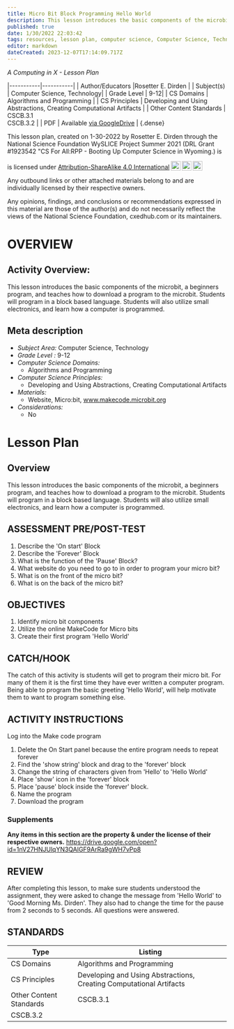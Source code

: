 ```yaml
---
title: Micro Bit Block Programming Hello World
description: This lesson introduces the basic components of the microbit, a beginners program, and teaches how to download a program to the microbit. Students will program in a block based language. Students will also utilize small electronics, and learn how a computer is programmed.
published: true
date: 1/30/2022 22:03:42
tags: resources, lesson plan, computer science, Computer Science, Technology 
editor: markdown
dateCreated: 2023-12-07T17:14:09.717Z
---
```

*A Computing in X - Lesson Plan*

|-----------|-----------|
| Author/Educators |Rosetter E. Dirden |
| Subject(s) | Computer Science, Technology|
| Grade Level | 9-12|
| CS Domains | Algorithms and Programming |
| CS Principles | Developing and Using Abstractions, Creating Computational Artifacts |
| Other Content Standards | CSCB.3.1  
CSCB.3.2 | 
| PDF | Available [via GoogleDrive](https://drive.google.com/open?id=1McyMogqHpy_geaEjcAl5YqpFsAJLQKAj) |
{.dense}






This lesson plan, created on 1-30-2022 by Rosetter E. Dirden through the National Science Foundation WySLICE Project Summer 2021 (DRL Grant #1923542 "CS For All:RPP - Booting Up Computer Science in Wyoming.) is  <p xmlns:cc="http://creativecommons.org/ns#" >  is licensed under <a href="http://creativecommons.org/licenses/by-sa/4.0/?ref=chooser-v1" target="_blank" rel="license noopener noreferrer" style="display:inline-block;">Attribution-ShareAlike 4.0 International<img style="height:22px!important;margin-left:3px;vertical-align:text-bottom;" src="https://mirrors.creativecommons.org/presskit/icons/cc.svg?ref=chooser-v1"><img style="height:22px!important;margin-left:3px;vertical-align:text-bottom;" src="https://mirrors.creativecommons.org/presskit/icons/by.svg?ref=chooser-v1"><img style="height:22px!important;margin-left:3px;vertical-align:text-bottom;" src="https://mirrors.creativecommons.org/presskit/icons/sa.svg?ref=chooser-v1"></a></p>


Any outbound links or other attached materials belong to and are individually licensed by their respective owners. 


Any opinions, findings, and conclusions or recommendations expressed in this material are those of the author(s) and do not necessarily reflect the views of the National Science Foundation, cxedhub.com or its maintainers.


# OVERVIEW
## Activity Overview:  
This lesson introduces the basic components of the microbit, a beginners program, and teaches how to download a program to the microbit. Students will program in a block based language. Students will also utilize small electronics, and learn how a computer is programmed.
## Meta description
+ *Subject Area:* Computer Science, Technology 
+ *Grade Level :* 9-12 
+ *Computer Science Domains:*
   + Algorithms and Programming
+ *Computer Science Principles:*
   + Developing and Using Abstractions, Creating Computational Artifacts
+ *Materials:* 
   + Website, Micro:bit, www.makecode.microbit.org
+ *Considerations:*
   + No


# Lesson Plan
## Overview
This lesson introduces the basic components of the microbit, a beginners program, and teaches how to download a program to the microbit. Students will program in a block based language. Students will also utilize small electronics, and learn how a computer is programmed.
## ASSESSMENT PRE/POST-TEST
1. Describe the 'On start' Block
2. Describe the 'Forever' Block
3. What is the function of the 'Pause' Block?
4. What website do you need to go to in order to program your micro bit?
5. What is on the front of the micro bit?
6. What is on the back of the micro bit?
## OBJECTIVES
1. Identify micro bit components
2. Utilize the online MakeCode for Micro bits
3. Create their first program 'Hello World'


## CATCH/HOOK
The catch of this activity is students will get to program their micro bit. For many of them it is the first time they have ever written a computer program. Being able to program the basic greeting 'Hello World', will help motivate them to want to program something else.


## ACTIVITY INSTRUCTIONS
Log into the Make code program
1. Delete the On Start panel because the entire program needs to repeat forever
2. Find the 'show string' block and drag to the 'forever' block
3. Change the string of characters given  from 'Hello' to 'Hello World'
4. Place 'show' icon in the 'forever' block
5. Place 'pause' block inside the 'forever' block.
6. Name the program
7. Download the program


### Supplements
**Any items in this section are the property & under the license of their respective owners.**
https://drive.google.com/open?id=1nV27HNJUlqYN3QAlGF9ArRa9gWH7vPp8




## REVIEW
After completing this lesson, to make sure students understood the assignment, they were asked to change the message from 'Hello World' to 'Good Morning Ms. Dirden'. They also had to change the time for the pause from 2 seconds to 5 seconds. All questions were answered.
## STANDARDS        
| Type | Listing | 
|-----------|-----------|
| CS Domains  | Algorithms and Programming|
| CS Principles   | Developing and Using Abstractions, Creating Computational Artifacts|
| Other Content Standards | CSCB.3.1  
CSCB.3.2  |
